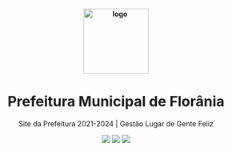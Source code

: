 
  
<h4 align="center">
  <img src="https://github.com/mateuseduardomedeiros/pmf/blob/master/src/assets/brasao_pmf_colorido_vertical.svg" alt="logo" height="130"/>
</h4>

<h1 align="center">
    Prefeitura Municipal de Florânia
</h1>

<p align="center">Site da Prefeitura 2021-2024 | Gestão Lugar de Gente Feliz</p>

<p align="center">
  <img src="https://img.shields.io/badge/vue-2.6.11-success"/>
  <img src="https://img.shields.io/badge/vuetify-2.4.0-blue" />
  <img src="https://img.shields.io/badge/license-MIT-success"/>
</p>
